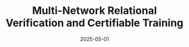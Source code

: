 ---
layout: talks
date: 2025-05-01
title: Multi-Network Relational Verification and Certifiable Training
loc: CS584 Embedded System Verification, Spring 2025, UIUC
slides: Multi_Net_Verification.pdf
---